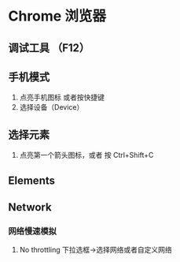 # Chrome 浏览器
## 调试工具 （F12）

## 手机模式
1. 点亮手机图标 或者按快捷键
2. 选择设备（Device）
## 选择元素
1. 点亮第一个箭头图标，或者 按 Ctrl+Shift+C
## Elements

## Network
### 网络慢速模拟
1. No throttling 下拉选框->选择网络或者自定义网络
